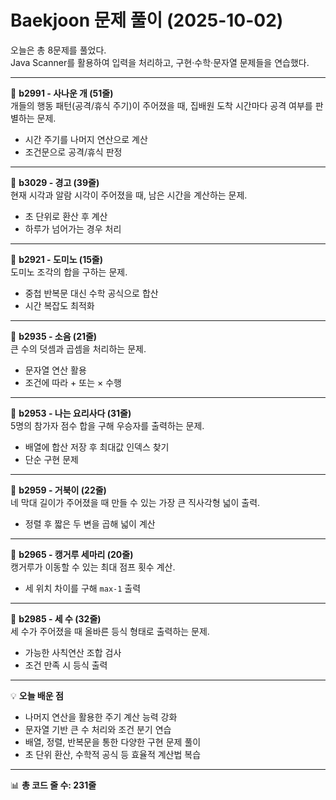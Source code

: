 # Baekjoon 문제 풀이 (2025-10-02)  
오늘은 총 8문제를 풀었다.  
Java Scanner를 활용하여 입력을 처리하고, 구현·수학·문자열 문제들을 연습했다.  

---

📘 **b2991 - 사나운 개 (51줄)**  
개들의 행동 패턴(공격/휴식 주기)이 주어졌을 때, 집배원 도착 시간마다 공격 여부를 판별하는 문제.  
- 시간 주기를 나머지 연산으로 계산  
- 조건문으로 공격/휴식 판정  

---

📘 **b3029 - 경고 (39줄)**  
현재 시각과 알람 시각이 주어졌을 때, 남은 시간을 계산하는 문제.  
- 초 단위로 환산 후 계산  
- 하루가 넘어가는 경우 처리  

---

📘 **b2921 - 도미노 (15줄)**  
도미노 조각의 합을 구하는 문제.  
- 중첩 반복문 대신 수학 공식으로 합산  
- 시간 복잡도 최적화  

---

📘 **b2935 - 소음 (21줄)**  
큰 수의 덧셈과 곱셈을 처리하는 문제.  
- 문자열 연산 활용  
- 조건에 따라 + 또는 × 수행  

---

📘 **b2953 - 나는 요리사다 (31줄)**  
5명의 참가자 점수 합을 구해 우승자를 출력하는 문제.  
- 배열에 합산 저장 후 최대값 인덱스 찾기  
- 단순 구현 문제  

---

📘 **b2959 - 거북이 (22줄)**  
네 막대 길이가 주어졌을 때 만들 수 있는 가장 큰 직사각형 넓이 출력.  
- 정렬 후 짧은 두 변을 곱해 넓이 계산  

---

📘 **b2965 - 캥거루 세마리 (20줄)**  
캥거루가 이동할 수 있는 최대 점프 횟수 계산.  
- 세 위치 차이를 구해 `max-1` 출력  

---

📘 **b2985 - 세 수 (32줄)**  
세 수가 주어졌을 때 올바른 등식 형태로 출력하는 문제.  
- 가능한 사칙연산 조합 검사  
- 조건 만족 시 등식 출력  

---

💡 **오늘 배운 점**  
- 나머지 연산을 활용한 주기 계산 능력 강화  
- 문자열 기반 큰 수 처리와 조건 분기 연습  
- 배열, 정렬, 반복문을 통한 다양한 구현 문제 풀이  
- 초 단위 환산, 수학적 공식 등 효율적 계산법 복습  

---

📊 **총 코드 줄 수: 231줄**
